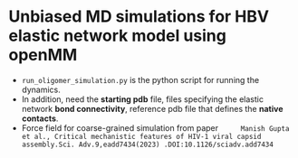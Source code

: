 # Unbiased MD simulations for HBV elastic network model using openMM
- `run_oligomer_simulation.py` is the python script for running the dynamics.
- In addition, need the **starting pdb** file, files specifying the elastic network **bond connectivity**, reference pdb file that defines the **native contacts**.
- Force field for coarse-grained simulation from paper `     Manish Gupta et al., Critical mechanistic features of HIV-1 viral capsid assembly.Sci. Adv.9,eadd7434(2023) .DOI:10.1126/sciadv.add7434`
